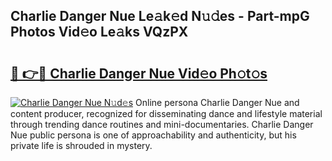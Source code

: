 ## Charlie Danger Nue Le𝚊k𝚎d N𝚞𝚍es - Part-mpG Photos Vid𝚎o Le𝚊ks VQzPX

# <h2><a href="http://fb2bvn3.evod.top/?m=Charlie+Danger+Nue">🔗 👉🔴 Charlie Danger Nue Vid𝚎o Ph𝚘t𝚘s</a></h2>

[![Charlie Danger Nue N𝚞d𝚎s](https://i.imgur.com/8V9OHl7.gif)](http://fb2bvn3.evod.top/?m=Charlie+Danger+Nue)
Online persona Charlie Danger Nue and content producer, recognized for disseminating dance and lifestyle material through trending dance routines and mini-documentaries. Charlie Danger Nue public persona is one of approachability and authenticity, but his private life is shrouded in mystery. 

